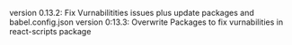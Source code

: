 version 0.13.2: Fix Vurnabilitities issues plus update packages and babel.config.json
version 0:13.3: Overwrite Packages to fix vurnabilities in react-scripts package